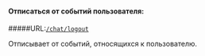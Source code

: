 #### Отписаться от событий пользователя:  
#####URL:[`/chat/logout`](http://funstream.tv/api/)  

Отписывает от событий, относящихся к пользователю.  
